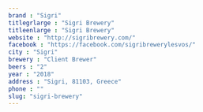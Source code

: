 ```yaml
---
brand : "Sigri"
titlegrlarge : "Sigri Brewery"
titleenlarge : "Sigri Brewery"
website : "http://sigribrewery.com/"
facebook : "https://facebook.com/sigribrewerylesvos/"
city : "Sigri"
brewery : "Client Brewer"
beers : "2"
year : "2018"
address : "Sigri, 81103, Greece"
phone : ""
slug: "sigri-brewery"
---
```

